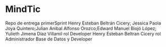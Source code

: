 # MindTic
Repo de entrega primerSprint
Henry Esteban Beltrán Cicery; Jessica Paola Joya Quintero;Julian Anibal Alfonso Orozco;Edward Manuel Biojó López;
Yulieth Jimena Díaz Villamil rol Developer 
Henry Esteban Beltran Cicery rol Administrador Base de Datos y Developer 


